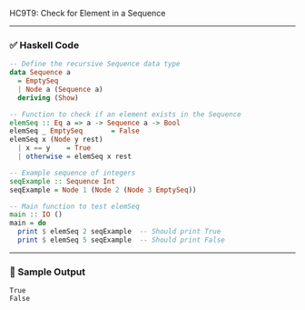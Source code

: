 HC9T9: Check for Element in a Sequence

---

### ✅ Haskell Code

```haskell
-- Define the recursive Sequence data type
data Sequence a
  = EmptySeq
  | Node a (Sequence a)
  deriving (Show)

-- Function to check if an element exists in the Sequence
elemSeq :: Eq a => a -> Sequence a -> Bool
elemSeq _ EmptySeq       = False
elemSeq x (Node y rest)
  | x == y    = True
  | otherwise = elemSeq x rest

-- Example sequence of integers
seqExample :: Sequence Int
seqExample = Node 1 (Node 2 (Node 3 EmptySeq))

-- Main function to test elemSeq
main :: IO ()
main = do
  print $ elemSeq 2 seqExample  -- Should print True
  print $ elemSeq 5 seqExample  -- Should print False
```

---

### 🧪 Sample Output

```
True
False
```
